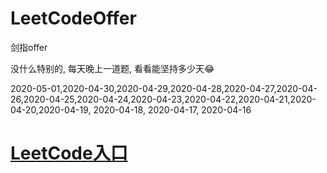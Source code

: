 # LeetCodeOffer
剑指offer

没什么特别的, 每天晚上一道题, 看看能坚持多少天😂


2020-05-01,2020-04-30,2020-04-29,2020-04-28,2020-04-27,2020-04-26,2020-04-25,2020-04-24,2020-04-23,2020-04-22,2020-04-21,2020-04-20,2020-04-19, 2020-04-18, 2020-04-17, 2020-04-16


# [LeetCode入口](https://leetcode-cn.com/u/cocos543/)
